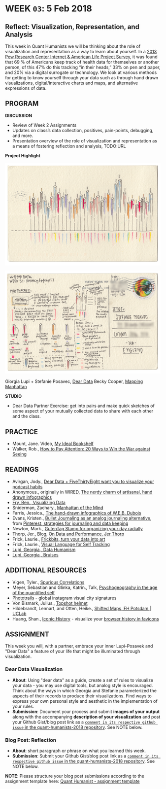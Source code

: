 # WEEK `03`: 5 Feb 2018
##  Reflect: Visualization, Representation, and Analysis
This week in Quant Humanists we will be thinking about the role of visualization and representation as a way to learn about yourself. In a [2013 Pew Research Center Internet & American Life Project Survey](http://www.pewinternet.org/files/old-media/Files/Reports/2013/PIP_TrackingforHealth%2520with%2520appendix.pdf), it was found that 69 % of Americans keep track of health data for themselves or another person, of this 47% do this tracking “in their heads,” 33% on pen and paper, and 20% via a digital surrogate or technology. We look at various methods for getting to know yourself through your data such as through hand drawn visualizations, digital/interactive charts and maps, and alternative expressions of data.

## PROGRAM

**DISCUSSION**

- Review of Week 2 Assignments
- Updates on class’s data collection, positives, pain-points, debugging, and more. 
- Presentation overview of the role of visualization and representation as a means of fostering reflection and analysis, TODO:URL

**Project Highlight**

![](https://raw.githubusercontent.com/joeyklee/quant-humanists-2018/master/assets/images/dear-data-2.jpg)

![](https://raw.githubusercontent.com/joeyklee/quant-humanists-2018/master/assets/images/dear-data-1.jpg)

Giorgia Lupi + Stefanie Posavec, [Dear Data](http://www.dear-data.com/theproject)
Becky Cooper, [Mapping Manhattan](http://mapyourmemories.tumblr.com/tagged/Manhattan)

**STUDIO**
- Dear Data Partner Exercise: get into pairs and make quick sketches of some aspect of your mutually collected data to share with each other and the class.


## PRACTICE

- Mount, Jane. Video, [My Ideal Bookshelf](https://www.goodreads.com/videos/34373-jane-mount-painting-my-ideal-bookshelf)
- Walker, Rob., [How to Pay Attention: 20 Ways to Win the War against Seeing](https://medium.com/re-form/how-to-pay-attention-4751adb53cb6)

## READINGS

- Avirgan, Jody., [Dear Data + FiveThirtyEight want you to visualize your podcast habits](http://fivethirtyeight.com/features/dear-data-and-fivethirtyeight-want-you-to-visualize-your-podcast-habits/) 
- Anonymous., originally in WIRED, [The nerdy charm of artisanal, hand drawn infographics](http://onlinefitnesshelp.com/the-nerdy-charm-of-artisanal-hand-drawn-infographics/)
- [Fry, Ben., Visualizing Data](https://www.safaribooksonline.com/library/view/visualizing-data/9780596514556/ch01.html)
- Sniderman, Zachary., [Manhattan of the Mind](http://www.nytimes.com/interactive/2013/02/17/magazine/mapping-manhattan.html#2)
- Farris, Jessica., [The hand-drawn infographics of W.E.B. Dubois](http://www.printmag.com/article/hand-drawn-infographics-w-e-b-dubois/)
- Evans, Kristen., [Bullet Journaling as an analog journaling alternative](http://theperfectdiy.com/12-layout-ideas-youll-want-to-steal-for-your-bullet-journal/), from [Pinterest, strategies for journaling and data keeping](https://www.pinterest.com/pin/230950287122242133/)
- Newton, Mark., [GutenTag Stamp for organizing your day radially](https://www.kickstarter.com/projects/gutentag/gutentag-see-the-day-seize-the-day-day-planner?ref=category)
- Thorp, Jer., Blog, [On Data and Performance, Jer Thorp](http://blog.blprnt.com/blog/blprnt/on-data-and-performance)
- Frick, Laurie., [Frickbits, turn your data into art](http://www.frickbits.com/)
- Frick, Laurie., [Visual Language for Self Tracking](https://vimeo.com/31875319)
- [Lupi, Georgia., Data Humanism](https://medium.com/@giorgialupi/data-humanism-the-revolution-will-be-visualized-31486a30dbfb)
- [Lupi, Georgia., Bruises](https://medium.com/@giorgialupi/bruises-the-data-we-dont-see-1fdec00d0036)

## ADDITIONAL RESOURCES

- Vigen, Tyler., [Spurious Correlations](http://www.tylervigen.com/spurious-correlations)
- Meyer, Sebastian and Glinka, Katrin., Talk, [Psychogeography in the age of the quantified self](https://vimeo.com/195647160)
- [Phototrails](http://phototrails.info/instagram-cities/) - global instagram visual city signatures
- Von Bismark, Julius., [Topshot helmet](http://juliusvonbismarck.com/bank/index.php?/projects/topshot-helmet/) 
- Hildebrandt, Lennart, and Otten, Heike., [Shifted Maps, FH Potsdam | UCLab](http://www.heikeotten.de/portfolio/shiftedmaps/)
- Huang, Shan., [Iconic History](https://chrome.google.com/webstore/detail/iconic-history/hfacpfhgpmaifaanbmgbbjkfgelookom?hl=en) - visualize your [browser history in favicons](https://www.fastcodesign.com/3027816/this-plugin-visualizes-your-entire-browser-history#4)

## ASSIGNMENT

This week you will, with a partner, embrace your inner Lupi-Posavek and "Dear Data" a feature of your life that might be illuminated through visualization.

### Dear Data Visualization 

- **About**: Using "dear data" as a guide, create a set of rules to visualize your data - you may use digital tools, but analog style is encouraged. Think about the ways in which Georgia and Stefanie parameterized the aspects of their records to produce their visualizations. Find ways to express your own personal style and aesthetic in the implementation of your rules. 
- **Submission**: Document your process and submit **images of your output** along with the accompanying **description of your visualization** and post your Github Gist/blog post link as a [`comment in its respective github issue` in the quant-humanists-2018 repository](https://github.com/joeyklee/quant-humanists-2018/issues). See NOTE below.


### Blog Post: Reflection
- **About**: short paragraph or phrase on what you learned this week.
- **Submission**: Submit your Github Gist/blog post link as a [`comment in its respective github issue` in the quant-humanists-2018 repository](https://github.com/joeyklee/quant-humanists-2018/issues). See NOTE below.


**NOTE**: Please structure your blog post submissions according to the assignment template here: [Quant Humanist - assignment template](https://github.com/joeyklee/quant-humanists-2018/blob/master/_templates/assignment-submission-template.md)  


